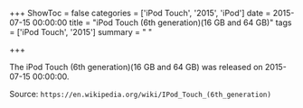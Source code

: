 +++
ShowToc = false
categories = ['iPod Touch', '2015', 'iPod']
date = 2015-07-15 00:00:00
title = "iPod Touch (6th generation)(16 GB and 64 GB)"
tags = ['iPod Touch', '2015']
summary = " "

+++

The iPod Touch (6th generation)(16 GB and 64 GB) was released on 2015-07-15 00:00:00.

Source: `https://en.wikipedia.org/wiki/IPod_Touch_(6th_generation)`



